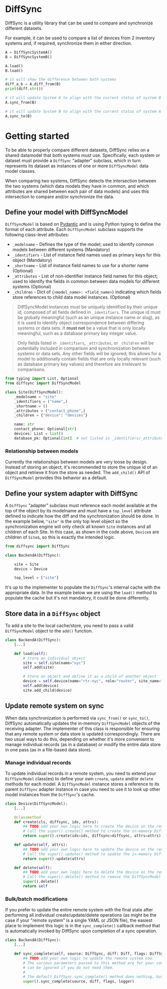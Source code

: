 # DiffSync

DiffSync is a utility library that can be used to compare and synchronize different datasets.

For example, it can be used to compare a list of devices from 2 inventory systems and, if required, synchronize them in either direction.

```python
A = DiffSyncSystemA()
B = DiffSyncSystemB()

A.load()
B.load()

# it will show the difference between both systems
diff_a_b = A.diff_from(B)
print(diff.str())

# it will update System A to align with the current status of system B
A.sync_from(B)

# it will update System B to align with the current status of system A
A.sync_to(B)
```

# Getting started

To be able to properly compare different datasets, DiffSync relies on a shared datamodel that both systems must use.
Specifically, each system or dataset must provide a `DiffSync` "adapter" subclass, which in turn represents its dataset as instances of one or more `DiffSyncModel` data model classes.

When comparing two systems, DiffSync detects the intersection between the two systems (which data models they have in common, and which attributes are shared between each pair of data models) and uses this intersection to compare and/or synchronize the data.

## Define your model with DiffSyncModel

`DiffSyncModel` is based on [Pydantic](https://pydantic-docs.helpmanual.io/) and is using Python typing to define the format of each attribute.
Each `DiffSyncModel` subclass supports the following class-level attributes:
- `_modelname` - Defines the type of the model; used to identify common models between different systems (Mandatory)
- `_identifiers` - List of instance field names used as primary keys for this object (Mandatory)
- `_shortname` - List of instance field names to use for a shorter name (Optional)
- `_attributes` - List of non-identifier instance field names for this object; used to identify the fields in common between data models for different systems (Optional)
- `_children` - Dict of `{<model_name>: <field_name>}` indicating which fields store references to child data model instances. (Optional)

> DiffSyncModel instances must be uniquely identified by their unique id, composed of all fields defined in `_identifiers`. The unique id must be globally meaningful (such as an unique instance name or slug), as it is used to identify object correspondence between differing systems or data sets. It **must not** be a value that is only locally meaningful, such as a database primary key integer value.

> Only fields listed in `_identifiers`, `_attributes`, or `_children` will be potentially included in comparison and synchronization between systems or data sets. Any other fields will be ignored; this allows for a model to additionally contain fields that are only locally relevant (such as database primary key values) and therefore are irrelevant to comparisons.

```python
from typing import List, Optional
from diffsync import DiffSyncModel

class Site(DiffSyncModel):
    _modelname = "site"
    _identifiers = ("name",)
    _shortname = ()
    _attributes = ("contact_phone",)
    _children = {"device": "devices"}

    name: str
    contact_phone: Optional[str]
    devices: List = list()
    database_pk: Optional[int]  # not listed in _identifiers/_attributes/_children as it's only locally significant
```

### Relationship between models

Currently the relationships between models are very loose by design. Instead of storing an object, it's recommended to store the unique id of an object and retrieve it from the store as needed. The `add_child()` API of `DiffSyncModel` provides this behavior as a default.

## Define your system adapter with DiffSync

A `DiffSync` "adapter" subclass must reference each model available at the top of the object by its modelname and must have a `top_level` attribute defined to indicate how the diff and the synchronization should be done. In the example below, `"site"` is the only top level object so the synchronization engine will only check all known `Site` instances and all children of each Site. In this case, as shown in the code above, `Device`s are children of `Site`s, so this is exactly the intended logic.

```python
from diffsync import DiffSync

class BackendA(DiffSync):

    site = Site
    device = Device

    top_level = ["site"]
```

It's up to the implementer to populate the `DiffSync`'s internal cache with the appropriate data. In the example below we are using the `load()` method to populate the cache but it's not mandatory, it could be done differently.

## Store data in a `DiffSync` object

To add a site to the local cache/store, you need to pass a valid `DiffSyncModel` object to the `add()` function.

```python
class BackendA(DiffSync):
    [...]

    def load(self):
        # Store an individual object
        site = self.site(name="nyc")
        self.add(site)

        # Store an object and define it as a child of another object
        device = self.device(name="rtr-nyc", role="router", site_name="nyc")
        self.add(device)
        site.add_child(device)
```

## Update remote system on sync

When data synchronization is performed via `sync_from()` or `sync_to()`, DiffSync automatically updates the in-memory
`DiffSyncModel` objects of the receiving adapter. The implementer of this class is responsible for ensuring that any remote system or data store is updated correspondingly. There are two usual ways to do this, depending on whether it's more
convenient to manage individual records (as in a database) or modify the entire data store in one pass (as in a file-based data store).

### Manage individual records

To update individual records in a remote system, you need to extend your `DiffSyncModel` class(es) to define your own `create`, `update` and/or `delete` methods for each model.
A `DiffSyncModel` instance stores a reference to its parent `DiffSync` adapter instance in case you need to use it to look up other model instances from the `DiffSync`'s cache.

```python
class Device(DiffSyncModel):
    [...]

    @classmethod
    def create(cls, diffsync, ids, attrs):
        ## TODO add your own logic here to create the device on the remote system
        # Call the super().create() method to create the in-memory DiffSyncModel instance
        return super().create(ids=ids, diffsync=diffsync, attrs=attrs)

    def update(self, attrs):
        ## TODO add your own logic here to update the device on the remote system
        # Call the super().update() method to update the in-memory DiffSyncModel instance
        return super().update(attrs)

    def delete(self):
        ## TODO add your own logic here to delete the device on the remote system
        # Call the super().delete() method to remove the DiffSyncModel instance from its parent DiffSync adapter
        super().delete()
        return self
```

### Bulk/batch modifications

If you prefer to update the entire remote system with the final state after performing all individual create/update/delete operations (as might be the case if your "remote system" is a single YAML or JSON file), the easiest place to implement this logic is in the `sync_complete()` callback method that is automatically invoked by DiffSync upon completion of a sync operation.

```python
class BackendA(DiffSync):
    [...]

    def sync_complete(self, source: DiffSync, diff: Diff, flags: DiffSyncFlags, logger: structlog.BoundLogger):
        ## TODO add your own logic to update the remote system now.
        # The various parameters passed to this method are for your convenience in implementing more complex logic, and
        # can be ignored if you do not need them.
        #
        # The default DiffSync.sync_complete() method does nothing, but it's always a good habit to call super():
        super().sync_complete(source, diff, flags, logger)
```
